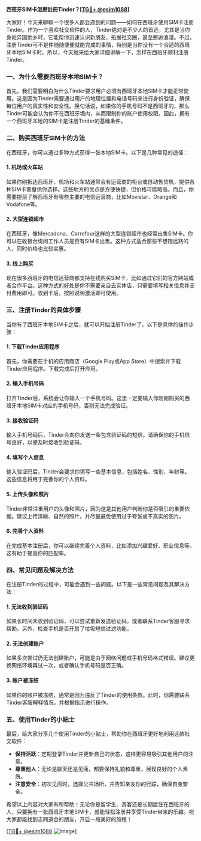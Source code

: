 **西班牙SIM卡怎麽註冊Tinder？[[TG💪+ @esim1088](https://t.me/s/esim1088)]**

大家好！今天来聊聊一个很多人都会遇到的问题——如何在西班牙使用SIM卡注册Tinder。作为一个喜欢社交软件的人，Tinder绝对是不少人的首选，尤其是当你身处异国他乡时，它能帮你迅速认识新朋友、拓展社交圈，甚至邂逅浪漫。不过，注册Tinder可不是件随随便便就能完成的事情，特别是当你没有一个合适的西班牙本地SIM卡时。所以，今天就来给大家详细讲解一下，怎样在西班牙顺利注册Tinder。

### 一、为什么需要西班牙本地SIM卡？

首先，我们需要明白为什么Tinder要求用户必须有西班牙本地SIM卡才能正常使用。这是因为Tinder需要通过用户的地理位置和电话号码来进行身份验证，确保每位用户的真实性和安全性。换句话说，如果你的手机号码不是西班牙的，那么Tinder可能会认为你不在西班牙境内，从而限制你的账户使用权限。因此，拥有一个西班牙本地的SIM卡是注册Tinder的基础条件。

### 二、购买西班牙SIM卡的方法

在西班牙，你可以通过多种方式获得一张本地SIM卡。以下是几种常见的途径：

#### 1. **机场或火车站**
   如果你刚抵达西班牙，机场和火车站通常会有运营商的柜台或自动售货机，提供各种SIM卡套餐供你选择。这些地方的优点是方便快捷，但价格可能略高。而且，你需要提前了解西班牙有哪些主要的电信运营商，比如Movistar、Orange和Vodafone等。

#### 2. **大型连锁超市**
   在西班牙，像Mercadona、Carrefour这样的大型连锁超市也经常出售SIM卡。你可以在收银台询问工作人员是否有SIM卡出售。这种方式适合那些不想跑远路的人，同时价格也比较实惠。

#### 3. **线上购买**
   现在很多西班牙的电信运营商都支持在线购买SIM卡，比如通过它们的官方网站或者合作平台。这种方式的好处是你不需要亲自去实体店，只需要填写相关信息并支付费用即可。收到卡后，按照说明激活即可使用。

### 三、注册Tinder的具体步骤

当你有了西班牙本地SIM卡之后，就可以开始注册Tinder了。以下是具体的操作步骤：

#### 1. **下载Tinder应用程序**
   首先，你需要在手机的应用商店（Google Play或App Store）中搜索并下载Tinder应用程序。下载完成后打开应用。

#### 2. **输入手机号码**
   打开Tinder后，系统会让你输入一个手机号码。这里一定要输入你刚刚购买的西班牙本地SIM卡对应的手机号码，否则无法完成验证。

#### 3. **接收验证码**
   输入手机号码后，Tinder会向你发送一条包含验证码的短信。请确保你的手机信号良好，以便及时接收到验证码。

#### 4. **填写个人信息**
   输入验证码后，Tinder会要求你填写一些基本信息，包括姓名、性别、年龄等。这些信息将用于完善你的个人资料。

#### 5. **上传头像和照片**
   Tinder非常注重用户的头像和照片，因为这是其他用户判断你是否吸引的重要依据。建议上传清晰、自然的照片，并尽量避免使用过于夸张或不真实的图片。

#### 6. **完善个人资料**
   在完成基本注册后，你可以继续完善个人资料，比如添加兴趣爱好、职业信息等。这有助于提高你的匹配率。

### 四、常见问题及解决方法

在注册Tinder的过程中，可能会遇到一些问题。以下是一些常见问题及其解决方法：

#### 1. **无法收到验证码**
   如果长时间未收到验证码，可以尝试重新发送验证码，或者联系Tinder客服寻求帮助。另外，检查手机是否开启了垃圾短信过滤功能。

#### 2. **无法创建账户**
   如果多次尝试仍无法创建账户，可能是由于网络问题或手机号码格式错误。建议更换网络环境再试一次，或者确认手机号码是否正确。

#### 3. **账户被冻结**
   如果你的账户被冻结，通常是因为违反了Tinder的使用条款。此时，你需要联系Tinder客服解释情况，并根据指示进行操作。

### 五、使用Tinder的小贴士

最后，给大家分享几个使用Tinder的小贴士，帮助你在西班牙更好地利用这款社交软件：

- **保持活跃**：定期登录Tinder并更新自己的状态，这样更容易吸引其他用户的注意。
- **尊重他人**：无论是聊天还是见面，都要保持礼貌和尊重，展现良好的个人素质。
- **注意安全**：初次见面时，选择公共场所，并告知亲友你的行踪，确保自身安全。

希望以上内容对大家有所帮助！无论你是留学生、游客还是长期居住在西班牙的人，只要拥有一张西班牙本地SIM卡，就能轻松注册并享受Tinder带来的乐趣。祝大家都能找到志同道合的朋友，开启一段美好的旅程！

[[TG💪+ @esim1088](https://t.me/s/esim1088) ![Image](https://i.postimg.cc/4NQfJmqS/Snipaste-2025-05-13-00-14-12.png)]